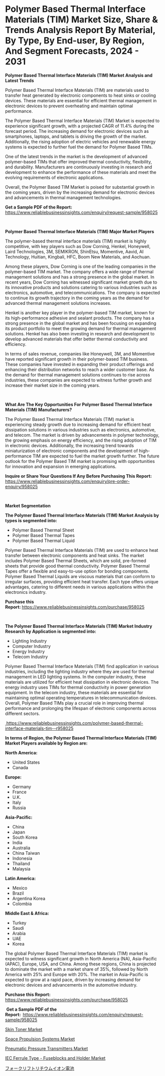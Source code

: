 <p><h1>Polymer Based Thermal Interface Materials (TIM) Market Size, Share & Trends Analysis Report By Material, By Type, By End-user, By Region, And Segment Forecasts, 2024 - 2031</h1></p><p><strong>Polymer Based Thermal Interface Materials (TIM) Market Analysis and Latest Trends</strong></p>
<p><p>Polymer Based Thermal Interface Materials (TIM) are materials used to transfer heat generated by electronic components to heat sinks or cooling devices. These materials are essential for efficient thermal management in electronic devices to prevent overheating and maintain optimal performance.</p><p>The Polymer Based Thermal Interface Materials (TIM) Market is expected to experience significant growth, with a projected CAGR of 11.4% during the forecast period. The increasing demand for electronic devices such as smartphones, laptops, and tablets is driving the growth of the market. Additionally, the rising adoption of electric vehicles and renewable energy systems is expected to further fuel the demand for Polymer Based TIMs.</p><p>One of the latest trends in the market is the development of advanced polymer-based TIMs that offer improved thermal conductivity, flexibility, and durability. Manufacturers are continuously investing in research and development to enhance the performance of these materials and meet the evolving requirements of electronic applications.</p><p>Overall, the Polymer Based TIM Market is poised for substantial growth in the coming years, driven by the increasing demand for electronic devices and advancements in thermal management technologies.</p></p>
<p><strong>Get a Sample PDF of the Report:&nbsp;</strong> <a href="https://www.reliablebusinessinsights.com/enquiry/request-sample/958025">https://www.reliablebusinessinsights.com/enquiry/request-sample/958025</a></p>
<p>&nbsp;</p>
<p><strong>Polymer Based Thermal Interface Materials (TIM) Major Market Players</strong></p>
<p><p>The polymer-based thermal interface materials (TIM) market is highly competitive, with key players such as Dow Corning, Henkel, Honeywell, Laird Technologies, 3M, SEMIKRON, ShinEtsu, Momentive, Aavid, AI Technology, Huitian, Kingbali, HFC, Boom New Materials, and Aochuan. </p><p>Among these players, Dow Corning is one of the leading companies in the polymer-based TIM market. The company offers a wide range of thermal management solutions and has a strong presence in the global market. In recent years, Dow Corning has witnessed significant market growth due to its innovative products and solutions catering to various industries such as electronics, automotive, and telecommunications. The company is expected to continue its growth trajectory in the coming years as the demand for advanced thermal management solutions increases.</p><p>Henkel is another key player in the polymer-based TIM market, known for its high-performance adhesive and sealant products. The company has a strong presence in the global market and has been focusing on expanding its product portfolio to meet the growing demand for thermal management solutions. Henkel has also been investing in research and development to develop advanced materials that offer better thermal conductivity and efficiency.</p><p>In terms of sales revenue, companies like Honeywell, 3M, and Momentive have reported significant growth in their polymer-based TIM business. These companies have invested in expanding their product offerings and enhancing their distribution networks to reach a wider customer base. As the demand for thermal management solutions continues to rise across industries, these companies are expected to witness further growth and increase their market size in the coming years.</p></p>
<p>&nbsp;</p>
<p><strong>What Are The Key Opportunities For Polymer Based Thermal Interface Materials (TIM) Manufacturers?</strong></p>
<p><p>The Polymer Based Thermal Interface Materials (TIM) market is experiencing steady growth due to increasing demand for efficient heat dissipation solutions in various industries such as electronics, automotive, and telecom. The market is driven by advancements in polymer technology, the growing emphasis on energy efficiency, and the rising adoption of TIM in electronic devices. Additionally, the increasing trend towards miniaturization of electronic components and the development of high-performance TIM are expected to fuel the market growth further. The future outlook for the Polymer Based TIM market is promising with opportunities for innovation and expansion in emerging applications.</p></p>
<p><strong>Inquire or Share Your Questions If Any Before Purchasing This Report:</strong> <a href="https://www.reliablebusinessinsights.com/enquiry/pre-order-enquiry/958025">https://www.reliablebusinessinsights.com/enquiry/pre-order-enquiry/958025</a></p>
<p>&nbsp;</p>
<p><strong>Market Segmentation</strong></p>
<p><strong>The Polymer Based Thermal Interface Materials (TIM) Market Analysis by types is segmented into:</strong></p>
<p><ul><li>Polymer Based Thermal Sheet</li><li>Polymer Based Thermal Tapes</li><li>Polymer Based Thermal Liquid</li></ul></p>
<p><p>Polymer Based Thermal Interface Materials (TIM) are used to enhance heat transfer between electronic components and heat sinks. The market includes Polymer Based Thermal Sheets, which are solid, pre-formed sheets that provide good thermal conductivity. Polymer Based Thermal Tapes offer a flexible and easy-to-use option for bonding components. Polymer Based Thermal Liquids are viscous materials that can conform to irregular surfaces, providing efficient heat transfer. Each type offers unique advantages, catering to different needs in various applications within the electronics industry.</p></p>
<p><strong>Purchase this Report:&nbsp;</strong><a href="https://www.reliablebusinessinsights.com/purchase/958025">https://www.reliablebusinessinsights.com/purchase/958025</a></p>
<p>&nbsp;</p>
<p><strong>The Polymer Based Thermal Interface Materials (TIM) Market Industry Research by Application is segmented into:</strong></p>
<p><ul><li>Lighting Industry</li><li>Computer Industry</li><li>Energy Industry</li><li>Telecom Industry</li></ul></p>
<p><p>Polymer Based Thermal Interface Materials (TIM) find application in various industries, including the lighting industry where they are used for thermal management in LED lighting systems. In the computer industry, these materials are utilized for efficient heat dissipation in electronic devices. The energy industry uses TIMs for thermal conductivity in power generation equipment. In the telecom industry, these materials are essential for maintaining optimal operating temperatures in telecommunication devices. Overall, Polymer Based TIMs play a crucial role in improving thermal performance and prolonging the lifespan of electronic components across different sectors.</p></p>
<p><a href="https://www.reliablebusinessinsights.com/polymer-based-thermal-interface-materials-tim--r958025">&nbsp;https://www.reliablebusinessinsights.com/polymer-based-thermal-interface-materials-tim--r958025</a></p>
<p><strong>In terms of Region, the Polymer Based Thermal Interface Materials (TIM) Market Players available by Region are:</strong></p>
<p>
    <p> <strong> North America: </strong>
        <ul>
            <li>United States</li>
            <li>Canada</li>
        </ul>
        </p> 
    <p> <strong> Europe: </strong>
        <ul>
            <li>Germany</li>
            <li>France</li>
            <li>U.K.</li>
            <li>Italy</li>
            <li>Russia</li>
        </ul>
        </p> 
    <p> <strong> Asia-Pacific: </strong>
        <ul>
            <li>China</li>
            <li>Japan</li>
            <li>South Korea</li>
            <li>India</li>
            <li>Australia</li>
            <li>China Taiwan</li>
            <li>Indonesia</li>
            <li>Thailand</li>
            <li>Malaysia</li>
        </ul>
        </p> 
    <p> <strong> Latin America: </strong>
        <ul>
            <li>Mexico</li>
            <li>Brazil</li>
            <li>Argentina Korea</li>
            <li>Colombia</li>
        </ul>
        </p> 
    <p> <strong> Middle East & Africa: </strong>
        <ul>
            <li>Turkey</li>
            <li>Saudi</li>
            <li>Arabia</li>
            <li>UAE</li>
            <li>Korea</li>
        </ul>
    </p>
    </p>
<p><p>The global Polymer Based Thermal Interface Materials (TIM) market is expected to witness significant growth in North America (NA), Asia-Pacific (APAC), Europe, USA, and China. Among these regions, China is projected to dominate the market with a market share of 35%, followed by North America with 25% and Europe with 20%. The market in Asia-Pacific is expected to grow at a rapid pace, driven by increasing demand for electronic devices and advancements in the automotive industry.</p></p>
<p><strong>Purchase this Report: </strong><a href="https://www.reliablebusinessinsights.com/purchase/958025">https://www.reliablebusinessinsights.com/purchase/958025</a></p>
<p>&nbsp;<strong>Get a Sample PDF of the Report:&nbsp;&nbsp;</strong><a href="https://www.reliablebusinessinsights.com/enquiry/request-sample/958025">https://www.reliablebusinessinsights.com/enquiry/request-sample/958025</a></p>
<p><strong></strong></p>
<p><p><a href="https://medium.com/@brisistensen57567/global-skin-toner-market-focus-on-product-type-skin-bracers-or-fresheners-skin-eec99fb74ad5">Skin Toner Market</a></p><p><a href="https://medium.com/@ralphyoung1949/space-propulsion-systems-market-size-share-analysis-growth-trends-forecast-2024-2031-4bf1e1dd64e8">Space Propulsion Systems Market</a></p><p><a href="https://medium.com/@addiehirthe44/analyzing-pneumatic-pressure-transmitters-market-dynamics-and-growth-drivers-and-forecasted-for-6337c415b90b">Pneumatic Pressure Transmitters Market</a></p><p><a href="https://github.com/angelajermaine/Market-Research-Report-List-5/blob/main/iec-ferrule-type-fuseblocks-and-holder-market.md">IEC Ferrule Type - Fuseblocks and Holder Market</a></p><p><a href="https://medium.com/@carengczpoe/%E3%82%B0%E3%83%AD%E3%83%BC%E3%83%90%E3%83%AB%E3%83%95%E3%82%A9%E3%83%BC%E3%82%AF%E3%83%AA%E3%83%95%E3%83%88%E3%83%AA%E3%83%81%E3%82%A6%E3%83%A0%E3%82%A4%E3%82%AA%E3%83%B3%E3%83%90%E3%83%83%E3%83%86%E3%83%AA%E3%83%BC%E7%94%A3%E6%A5%AD-%E3%82%BF%E3%82%A4%E3%83%97-%E3%82%A2%E3%83%97%E3%83%AA%E3%82%B1%E3%83%BC%E3%82%B7%E3%83%A7%E3%83%B3-%E5%B8%82%E5%A0%B4%E3%83%97%E3%83%AC%E3%83%BC%E3%83%A4%E3%83%BC-%E5%9C%B0%E5%9F%9F%E5%88%A5%E6%88%90%E9%95%B7%E5%88%86%E6%9E%90-%E3%81%8A%E3%82%88%E3%81%B3%E5%B0%86%E6%9D%A5%E3%81%AE%E3%82%B7%E3%83%8A%E3%83%AA%E3%82%AA-2024%E5%B9%B4-2031%E5%B9%B4-89326a3c2110">フォークリフトリチウムイオン電池</a></p></p>